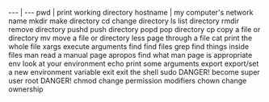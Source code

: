 --- | --- 
pwd | print working directory
hostname | my computer's network name
mkdir
  make directory
cd
  change directory
ls
  list directory
rmdir
  remove directory
pushd
  push directory
popd
  pop directory
cp
  copy a file or directory
mv
  move a file or directory
less
  page through a file
cat
  print the whole file
xargs
  execute arguments
find
  find files
grep
  find things inside files
man
  read a manual page
apropos
  find what man page is appropriate
env
  look at your environment
echo
  print some arguments
export
  export/set a new environment variable
exit
  exit the shell
sudo
  DANGER! become super user root DANGER!
chmod
  change permission modifiers
chown
  change ownership
